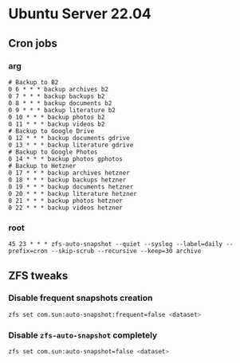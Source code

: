 # Ubuntu Server 22.04

## Cron jobs

### arg

```
# Backup to B2
0 6 * * * backup archives b2
0 7 * * * backup backups b2
0 8 * * * backup documents b2
0 9 * * * backup literature b2
0 10 * * * backup photos b2
0 11 * * * backup videos b2
# Backup to Google Drive
0 12 * * * backup documents gdrive
0 13 * * * backup literature gdrive
# Backup to Google Photos
0 14 * * * backup photos gphotos
# Backup to Hetzner
0 17 * * * backup archives hetzner
0 18 * * * backup backups hetzner
0 19 * * * backup documents hetzner
0 20 * * * backup literature hetzner
0 21 * * * backup photos hetzner
0 22 * * * backup videos hetzner
```

### root

```
45 23 * * * zfs-auto-snapshot --quiet --syslog --label=daily --prefix=cron --skip-scrub --recursive --keep=30 archive
```

## ZFS tweaks

### Disable frequent snapshots creation

```sh
zfs set com.sun:auto-snapshot:frequent=false <dataset>
```

### Disable `zfs-auto-snapshot` completely

```sh
zfs set com.sun:auto-snapshot=false <dataset>
```
